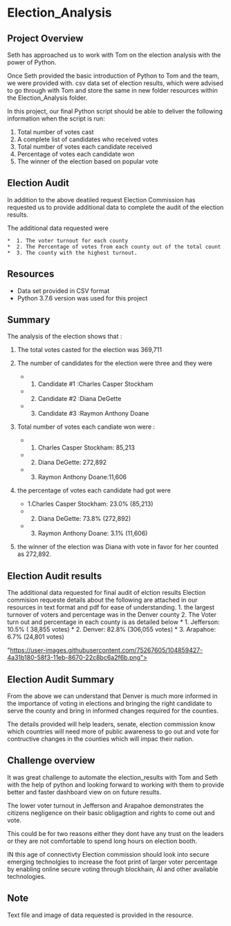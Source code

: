 # Election_Analysis
## Project Overview 

Seth has approached us to work with Tom on the election analysis with the power of Python. 

Once Seth provided the basic introduction of Python to Tom and the team, we were provided with. csv data set of election results, which were advised to go through with Tom and store the same in new folder resources within the Election_Analysis folder.

In this project, our final Python script should be able to deliver the following information when the script is run: 

1. Total number of votes cast
2. A complete list of candidates who received votes
3. Total number of votes each candidate received
4. Percentage of votes each candidate won
5. The winner of the election based on popular vote

## Election Audit
In addition to the above deatiled request Election Commission has requested us to provide additional data to complete the audit of the election results.

The additional data requested were 

    *  1. The voter turnout for each county 
    *  2. The Percentage of votes from each county out of the total count
    *  3. The county with the highest turnout.

## Resources
* Data set provided in CSV format
* Python 3.7.6 version was used for this project

## Summary
The analysis of the election shows that :
1. The total votes casted for the election was 369,711
2. The number of candidates for the election were three and they were 

    *  1. Candidate #1 :Charles Casper Stockham
    *  2. Candidate #2 :Diana DeGette
    *  3. Candidate #3 :Raymon Anthony Doane
3. Total number of votes each candiate won were :

     * 1. Charles Casper Stockham: 85,213
     * 2. Diana DeGette: 272,892
     * 3. Raymon Anthony Doane:11,606
      
4. the percentage of votes each candidate had got were 

     * 1.Charles Casper Stockham: 23.0% (85,213)
     * 2. Diana DeGette: 73.8% (272,892)
     * 3. Raymon Anthony Doane: 3.1% (11,606)
      
      
5. the winner of the election was Diana with vote in favor for her counted as 272,892.

## Election Audit results

The additional data requested for final audit of elction results Election commision requeste details about the following are attached in our resources in text format and pdf for ease of understanding. 
      1. the largest turnover of voters and percentage  was in the Denver county
      2.  The Voter turn out and percentage  in each county is as detailed below
            * 1. Jefferson: 10.5% ( 38,855 votes)
           *  2. Denver: 82.8% (306,055 votes)
           *  3. Arapahoe: 6.7% (24,801 votes)
        
   "https://user-images.githubusercontent.com/75267605/104859427-4a31b180-58f3-11eb-8670-22c8bc6a2f6b.png">
     
  
  
  ## Election Audit Summary 
  From the above we can understand that Denver is much more informed in the importance of voting in elections and bringing the right candidate to serve the county and bring in informed changes required for the counties.
  
  The details provided will help leaders, senate, election commission know which countries will need more of public awareness to go out and vote for contructive changes in the counties which will impac their nation.
  
  ## Challenge overview 

It was great challenge to automate the election_results with Tom and Seth with the help of python and looking forward to working with them to provide better and faster dashboard view on on future results.

The lower voter turnout in Jefferson and Arapahoe demonstrates the citizens negligence on their basic obligagtion and rights to come out  and vote. 

This could be for two reasons either they dont have any trust on the leaders or they are not comfortable to spend long hours on election booth.

IN this age of connectivty Election commission should look into secure emerging technolgies to increase the foot print of larger voter percentage by enabling online secure voting through blockhain, AI and other available technologies.


  ## Note 
  Text file and image of data requested is provided in the resource.
      



      
 



